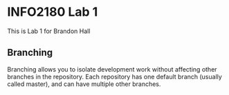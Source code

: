 # INFO2180 Lab 1
This is Lab 1 for Brandon Hall

## Branching
Branching allows you to isolate development work without
affecting other branches in the repository. Each repository
has one default branch (usually called master), and can have 
multiple other branches.
